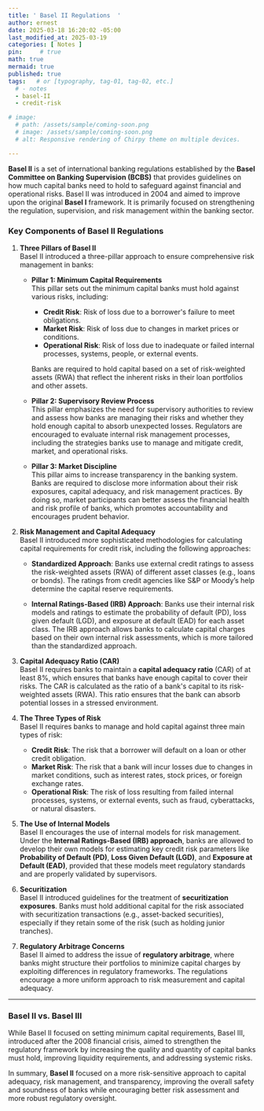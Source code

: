 ```yaml
---
title: ' Basel II Regulations  '
author: ernest
date: 2025-03-18 16:20:02 -05:00
last_modified_at: 2025-03-19
categories: [ Notes ]
pin:     # true
math: true
mermaid: true
published: true
tags:   # or [typography, tag-01, tag-02, etc.]
  # - notes
  - basel-II
  - credit-risk

# image: 
  # path: /assets/sample/coming-soon.png
  # image: /assets/sample/coming-soon.png
  # alt: Responsive rendering of Chirpy theme on multiple devices.

---
```




**Basel II** is a set of international banking regulations established by the **Basel Committee on Banking Supervision (BCBS)** that provides guidelines on how much capital banks need to hold to safeguard against financial and operational risks. Basel II was introduced in 2004 and aimed to improve upon the original **Basel I** framework. It is primarily focused on strengthening the regulation, supervision, and risk management within the banking sector.

### Key Components of Basel II Regulations

1. **Three Pillars of Basel II**  
   Basel II introduced a three-pillar approach to ensure comprehensive risk management in banks:

   - **Pillar 1: Minimum Capital Requirements**  
     This pillar sets out the minimum capital banks must hold against various risks, including:
     - **Credit Risk**: Risk of loss due to a borrower's failure to meet obligations.
     - **Market Risk**: Risk of loss due to changes in market prices or conditions.
     - **Operational Risk**: Risk of loss due to inadequate or failed internal processes, systems, people, or external events.

     Banks are required to hold capital based on a set of risk-weighted assets (RWA) that reflect the inherent risks in their loan portfolios and other assets.

   - **Pillar 2: Supervisory Review Process**  
     This pillar emphasizes the need for supervisory authorities to review and assess how banks are managing their risks and whether they hold enough capital to absorb unexpected losses. Regulators are encouraged to evaluate internal risk management processes, including the strategies banks use to manage and mitigate credit, market, and operational risks.

   - **Pillar 3: Market Discipline**  
     This pillar aims to increase transparency in the banking system. Banks are required to disclose more information about their risk exposures, capital adequacy, and risk management practices. By doing so, market participants can better assess the financial health and risk profile of banks, which promotes accountability and encourages prudent behavior.

2. **Risk Management and Capital Adequacy**  
   Basel II introduced more sophisticated methodologies for calculating capital requirements for credit risk, including the following approaches:
   
   - **Standardized Approach**: Banks use external credit ratings to assess the risk-weighted assets (RWA) of different asset classes (e.g., loans or bonds). The ratings from credit agencies like S&P or Moody’s help determine the capital reserve requirements.
   
   - **Internal Ratings-Based (IRB) Approach**: Banks use their internal risk models and ratings to estimate the probability of default (PD), loss given default (LGD), and exposure at default (EAD) for each asset class. The IRB approach allows banks to calculate capital charges based on their own internal risk assessments, which is more tailored than the standardized approach.

3. **Capital Adequacy Ratio (CAR)**  
   Basel II requires banks to maintain a **capital adequacy ratio** (CAR) of at least 8%, which ensures that banks have enough capital to cover their risks. The CAR is calculated as the ratio of a bank's capital to its risk-weighted assets (RWA). This ratio ensures that the bank can absorb potential losses in a stressed environment.


<!--

   \[
   \text{CAR} = \frac{\text{Capital}}{\text{Risk-Weighted Assets}} \times 100
   \]

   This ratio ensures that the bank can absorb potential losses in a stressed environment.

-->

4. **The Three Types of Risk**  
   Basel II requires banks to manage and hold capital against three main types of risk:
   
   - **Credit Risk**: The risk that a borrower will default on a loan or other credit obligation.
   - **Market Risk**: The risk that a bank will incur losses due to changes in market conditions, such as interest rates, stock prices, or foreign exchange rates.
   - **Operational Risk**: The risk of loss resulting from failed internal processes, systems, or external events, such as fraud, cyberattacks, or natural disasters.

5. **The Use of Internal Models**  
   Basel II encourages the use of internal models for risk management. Under the **Internal Ratings-Based (IRB) approach**, banks are allowed to develop their own models for estimating key credit risk parameters like **Probability of Default (PD)**, **Loss Given Default (LGD)**, and **Exposure at Default (EAD)**, provided that these models meet regulatory standards and are properly validated by supervisors.

6. **Securitization**  
   Basel II introduced guidelines for the treatment of **securitization exposures**. Banks must hold additional capital for the risk associated with securitization transactions (e.g., asset-backed securities), especially if they retain some of the risk (such as holding junior tranches).

7. **Regulatory Arbitrage Concerns**  
   Basel II aimed to address the issue of **regulatory arbitrage**, where banks might structure their portfolios to minimize capital charges by exploiting differences in regulatory frameworks. The regulations encourage a more uniform approach to risk measurement and capital adequacy.

---

### Basel II vs. Basel III
While Basel II focused on setting minimum capital requirements, Basel III, introduced after the 2008 financial crisis, aimed to strengthen the regulatory framework by increasing the quality and quantity of capital banks must hold, improving liquidity requirements, and addressing systemic risks.

In summary, **Basel II** focused on a more risk-sensitive approach to capital adequacy, risk management, and transparency, improving the overall safety and soundness of banks while encouraging better risk assessment and more robust regulatory oversight.







